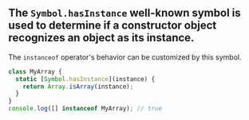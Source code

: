 ## The `Symbol.hasInstance` well-known symbol is used to determine if a constructor object recognizes an object as its instance. 
The `instanceof` operator's behavior can be customized by this symbol.

```js
class MyArray {  
  static [Symbol.hasInstance](instance) {
    return Array.isArray(instance);
  }
}
console.log([] instanceof MyArray); // true
```
